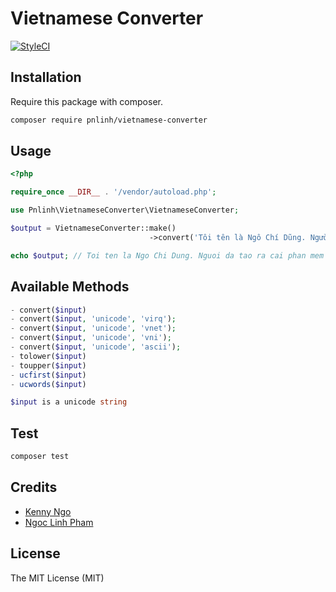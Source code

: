 # Vietnamese Converter
[![StyleCI](https://github.styleci.io/repos/155349271/shield?branch=master)]([https://github.styleci.io/repos/206334256](https://github.styleci.io/repos/206334256))

## Installation

Require this package with composer.

```bash
composer require pnlinh/vietnamese-converter
```

## Usage
```php
<?php

require_once __DIR__ . '/vendor/autoload.php';

use Pnlinh\VietnameseConverter\VietnameseConverter;

$output = VietnameseConverter::make()
							   ->convert('Tôi tên là Ngô Chí Dũng. Người đã tạo ra cái phần mềm này.');

echo $output; // Toi ten la Ngo Chi Dung. Nguoi da tao ra cai phan mem nay.
```

## Available Methods
```php
- convert($input)
- convert($input, 'unicode', 'virq');
- convert($input, 'unicode', 'vnet');
- convert($input, 'unicode', 'vni');
- convert($input, 'unicode', 'ascii');
- tolower($input)
- toupper($input)
- ucfirst($input)
- ucwords($input)  

$input is a unicode string
```

## Test

```bash
composer test
```

## Credits

- [Kenny Ngo](https://github.com/kenny-ngo)
- [Ngoc Linh Pham](https://github.com/pnlinh)

## License
The MIT License (MIT)
